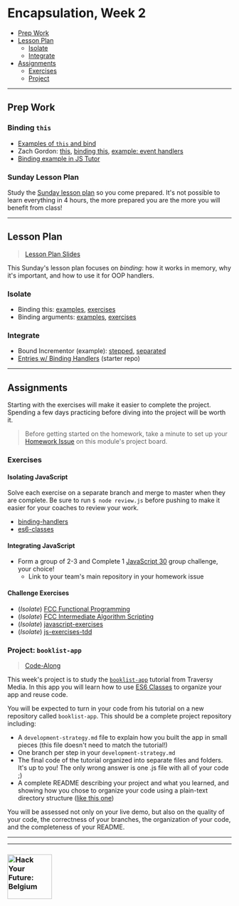 # Encapsulation, Week 2

* [Prep Work](#prep-work)
* [Lesson Plan](#lesson-plan)
  * [Isolate](#isolate)
  * [Integrate](#integrate)
* [Assignments](#assignments)
  * [Exercises](#exercises)
  * [Project](#project)

---

## Prep Work

### Binding `this`

* [Examples of `this` and bind](https://www.youtube.com/watch?v=PIkA60I0dKU)
* Zach Gordon: [this](https://www.youtube.com/watch?v=2qMKjWf1KdE), [binding this](https://www.youtube.com/watch?v=73aAyap_88w), [example: event handlers](https://www.youtube.com/watch?v=sxRnmKldiBs)
* [Binding example in JS Tutor](http://www.pythontutor.com/javascript.html#code=function%20returnThis%28%29%20%7B%0A%20%20return%20this%3B%0A%7D%0Aconst%20demo0%20%3D%20returnThis%28%29%3B%0A%0Aconst%20obj1%20%3D%20%7B%0A%20%20id%3A%201,%0A%20%20returnThis%0A%7D%3B%0Aconst%20demo1%20%3D%20obj1.returnThis%28%29%3B%0A%0Aconst%20obj2%20%3D%20%7B%20id%3A%202%20%7D%3B%0Aconst%20boundToObj2%20%3D%20returnThis.bind%28obj2%29%3B%0Aconst%20demo2%20%3D%20boundToObj2%28%29%3B%0A%0Aconst%20boundToLiteral%20%3D%20returnThis.bind%28%7B%20id%3A%203%20%7D%29%3B%0Aconst%20demo3%20%3D%20boundToLiteral%28%29%3B&curInstr=0&mode=display&origin=opt-frontend.js&py=js&rawInputLstJSON=%5B%5D)

### Sunday Lesson Plan

Study the [Sunday lesson plan](https://hackyourfuture.be/encapsulation/week-2) so you come prepared. It's not possible to learn everything in 4 hours, the more prepared you are the more you will benefit from class!

---

## Lesson Plan

> [Lesson Plan Slides](https://hackyourfuture.be/encapsulation/week-2)

This Sunday's lesson plan focuses on _binding_: how it works in memory, why it's important, and how to use it for OOP handlers.

### Isolate

* Binding this: [examples](../javascripting/binding-this-examples/REVIEW.md), [exercises](../javascripting/binding-this-exercises/REVIEW.md)
* Binding arguments: [examples](../javascripting/binding-arguments-examples/REVIEW.md), [exercises](../javascripting/binding-arguments-exercises/REVIEW.md)

### Integrate

* Bound Incrementor (example): [stepped](../example-projects/bound-incrementor-stepped), [separated](../example-projects/bound-incrementor-separated)
* [Entries w/ Binding Handlers](https://github.com/hackyourfuturebelgium/entries-binding-handlers) (starter repo)

---

## Assignments

Starting with the exercises will make it easier to complete the project.  Spending a few days practicing before diving into the project will be worth it.

> Before getting started on the homework, take a minute to set up your [Homework Issue](https://github.com/HackYourFutureBelgium/homework-submission#homework-issues) on this module's project board.

### Exercises

#### Isolating JavaScript

Solve each exercise on a separate branch and merge to master when they are complete.  Be sure to run `$ node review.js` before pushing to make it easier for your coaches to review your work.

* [binding-handlers](https://github.com/hackyourfuturebelgium/binding-handlers)
* [es6-classes](https://github.com/hackyourfuturebelgium/es6-classes)

#### Integrating JavaScript

* Form a group of 2-3 and Complete 1 [JavaScript 30](https://github.com/hackyourfuturebelgium/javascript-30) group challenge, your choice!
  * Link to your team's main repository in your homework issue

#### Challenge Exercises

* (_Isolate_) [FCC Functional Programming](https://www.freecodecamp.org/learn/javascript-algorithms-and-data-structures/functional-programming/)
* (_Isolate_) [FCC Intermediate Algorithm Scripting](https://www.freecodecamp.org/learn/javascript-algorithms-and-data-structures/intermediate-algorithm-scripting/)
* (_Isolate_) [javascript-exercises](https://github.com/TheOdinProject/javascript-exercises)
* (_Isolate_) [js-exercises-tdd](https://github.com/CodeYourFuture/js-exercises-tdd)

### Project: `booklist-app`

> [Code-Along](https://github.com/HackYourFutureBelgium/homework-submission/#projects)

This week's project is to study the [`booklist-app`](https://www.youtube.com/watch?v=JaMCxVWtW58) tutorial from Traversy Media.  In this app you will learn how to use [ES6 Classes](https://study.hackyourfuture.be/javascript/oop#classes) to organize your app and reuse code.

You will be expected to turn in your code from his tutorial on a new repository called `booklist-app`.  This should be a complete project repository including:

* A `development-strategy.md` file to explain how you built the app in small pieces (this file doesn't need to match the tutorial!)
* One branch per step in your `development-strategy.md`
* The final code of the tutorial organized into separate files and folders.  It's up to you!  The only wrong answer is one .js file with all of your code ;)
* A complete README describing your project and what you learned, and showing how you chose to organize your code using a plain-text directory structure ([like this one](https://github.com/HackYourFutureBelgium/organized-for-deployment#directory-structure))

You will be assessed not only on your live demo, but also on the quality of your code, the correctness of your branches, the organization of your code, and the completeness of your README.

---
---

### <a href="https://hackyourfuture.be" target="_blank"><img src="https://user-images.githubusercontent.com/18554853/63941625-4c7c3d00-ca6c-11e9-9a76-8d5e3632fe70.jpg" width="100" height="100" alt="Hack Your Future: Belgium"></a>
